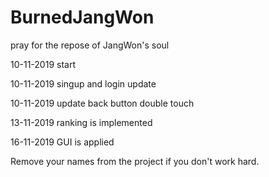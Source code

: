 # BurnedJangWon

pray for the repose of JangWon's soul

10-11-2019 start

10-11-2019 singup and login update

10-11-2019 update back button double touch

13-11-2019 ranking is implemented

16-11-2019 GUI is applied



Remove your names from the project if you don't work hard.
